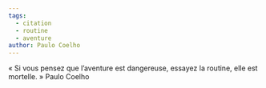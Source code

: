 ```yaml
---
tags:
  - citation
  - routine
  - aventure
author: Paulo Coelho
---
```

« Si vous pensez que l’aventure est dangereuse, essayez la routine, elle est mortelle. » Paulo Coelho